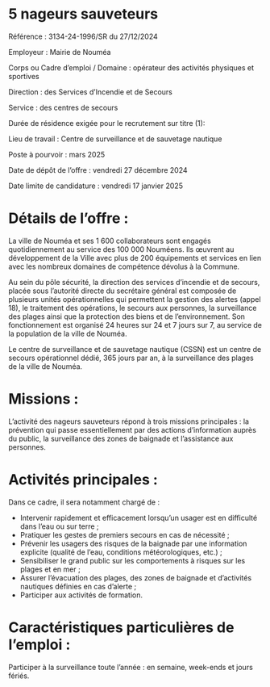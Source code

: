 # 5 nageurs sauveteurs

Référence : 3134-24-1996/SR du 27/12/2024

Employeur : Mairie de Nouméa

Corps ou Cadre d’emploi / Domaine : opérateur des activités physiques et sportives

Direction : des Services d’Incendie et de Secours

Service : des centres de secours

Durée de résidence exigée pour le recrutement sur titre (1):

Lieu de travail : Centre de surveillance et de sauvetage nautique

Poste à pourvoir : mars 2025

Date de dépôt de l’offre : vendredi 27 décembre 2024

Date limite de candidature : vendredi 17 janvier 2025

# Détails de l’offre :

La ville de Nouméa et ses 1 600 collaborateurs sont engagés quotidiennement au service des 100 000 Nouméens. Ils œuvrent au développement de la Ville avec plus de 200 équipements et services en lien avec les nombreux domaines de compétence dévolus à la Commune.

Au sein du pôle sécurité, la direction des services d’incendie et de secours, placée sous l’autorité directe du secrétaire général est composée de plusieurs unités opérationnelles qui permettent la gestion des alertes (appel 18), le traitement des opérations, le secours aux personnes, la surveillance des plages ainsi que la protection des biens et de l’environnement. Son fonctionnement est organisé 24 heures sur 24 et 7 jours sur 7, au service de la population de la ville de Nouméa.

Le centre de surveillance et de sauvetage nautique (CSSN) est un centre de secours opérationnel dédié, 365 jours par an, à la surveillance des plages de la ville de Nouméa.

# Missions :

L’activité des nageurs sauveteurs répond à trois missions principales : la prévention qui passe essentiellement par des actions d’information auprès du public, la surveillance des zones de baignade et l’assistance aux personnes.

# Activités principales :

Dans ce cadre, il sera notamment chargé de :

- Intervenir rapidement et efficacement lorsqu’un usager est en difficulté dans l’eau ou sur terre ;
- Pratiquer les gestes de premiers secours en cas de nécessité ;
- Prévenir les usagers des risques de la baignade par une information explicite (qualité de l’eau, conditions météorologiques, etc.) ;
- Sensibiliser le grand public sur les comportements à risques sur les plages et en mer ;
- Assurer l’évacuation des plages, des zones de baignade et d’activités nautiques définies en cas d’alerte ;
- Participer aux activités de formation.

# Caractéristiques particulières de l’emploi :

Participer à la surveillance toute l’année : en semaine, week-ends et jours fériés.